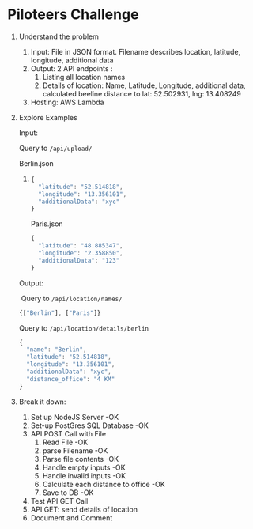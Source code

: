 # Piloteers Challenge

1. Understand the problem	
   1. Input: File in JSON format. Filename describes location, latitude, longitude, additional data
   2. Output:  2 API endpoints : 
      1. Listing all location names
      2. Details of location: Name, Latitude, Longitude, additional data, calculated beeline distance to lat: 52.502931, lng: 13.408249
   3. Hosting: AWS Lambda

2. Explore Examples

   Input:

   Query to `/api/upload/`

   Berlin.json 

   1. ```js
      {
        "latitude": "52.514818",
        "longitude": "13.356101",
        "additionalData": "xyc"
      }
      ```

      Paris.json

      ```js
      {
        "latitude": "48.885347",
        "longitude": "2.358850",
        "additionalData": "123"
      }
      ```

   Output:

   ​	Query to `/api/location/names/`

   ```js
   {["Berlin"], ["Paris"]}	
   ```

   Query to `/api/location/details/berlin` 

   ```js
   {
     "name": "Berlin",
     "latitude": "52.514818",
     "longitude": "13.356101",
     "additionalData": "xyc",
     "distance_office": "4 KM"
   }
   ```

   

3. Break it down:
   1. Set up NodeJS Server -OK
   2. Set-up PostGres SQL Database -OK
   3. API POST Call with File
      1. Read File -OK
      2. parse Filename  -OK
      3. Parse file contents -OK
      4. Handle empty inputs -OK
      5. Handle invalid inputs -OK
      6. Calculate each distance to office -OK
      7. Save to DB -OK
   4. Test API GET Call
   5. API GET: send details of location
   6. Document and Comment